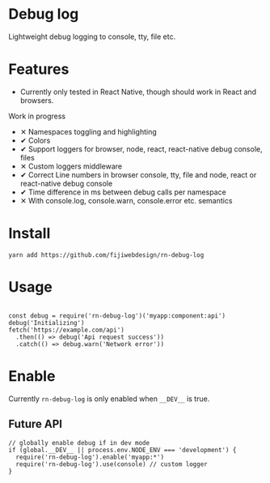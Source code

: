 # Debug log

Lightweight debug logging to console, tty, file etc. 

# Features

* Currently only tested in React Native, though should work in React and browsers. 

Work in progress

* &#10005; Namespaces toggling and highlighting
* &#10004; Colors
* &#10004; Support loggers for browser, node, react, react-native debug console, files
* &#10005; Custom loggers middleware
* &#10004; Correct Line numbers in browser console, tty, file and node, react or react-native debug console
* &#10004; Time difference in ms between debug calls per namespace
* &#10005; With console.log, console.warn, console.error etc. semantics

# Install

```
yarn add https://github.com/fijiwebdesign/rn-debug-log
```

# Usage

```

const debug = require('rn-debug-log')('myapp:component:api')
debug('Initializing')
fetch('https://example.com/api')
  .then(() => debug('Api request success'))
  .catch(() => debug.warn('Network error'))

```

# Enable 

Currently `rn-debug-log` is only enabled when `__DEV__` is true. 

## Future API

```
// globally enable debug if in dev mode
if (global.__DEV__ || process.env.NODE_ENV === 'development') {
  require('rn-debug-log').enable('myapp:*')
  require('rn-debug-log').use(console) // custom logger
}
```

